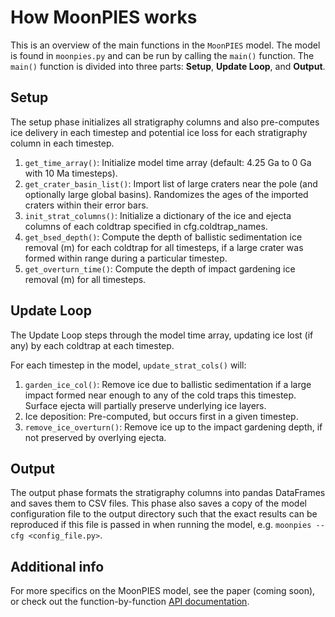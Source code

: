 # How MoonPIES works

This is an overview of the main functions in the `MoonPIES` model. The model is found in `moonpies.py` and can be run by calling the `main()` function. The `main()` function is divided into three parts: **Setup**, **Update Loop**, and **Output**. 

## Setup

The setup phase initializes all stratigraphy columns and also pre-computes ice delivery in each timestep and potential ice loss for each stratigraphy column in each timestep.

1. `get_time_array()`: Initialize model time array (default: 4.25 Ga to 0 Ga with 10 Ma timesteps).
2. `get_crater_basin_list()`: Import list of large craters near the pole (and optionally large global basins). Randomizes the ages of the imported craters within their error bars.
3. `init_strat_columns()`: Initialize a dictionary of the ice and ejecta columns of each coldtrap specified in cfg.coldtrap_names.
4. `get_bsed_depth()`: Compute the depth of ballistic sedimentation ice removal (m) for each coldtrap for all timesteps, if a large crater was formed within range during a particular timestep.
5. `get_overturn_time()`: Compute the depth of impact gardening ice removal (m) for all timesteps.


## Update Loop

The Update Loop steps through the model time array, updating ice lost (if any) by each coldtrap at each timestep.

For each timestep in the model, `update_strat_cols()` will:

1. `garden_ice_col()`: Remove ice due to ballistic sedimentation if a large impact formed near enough to any of the cold traps this timestep. Surface ejecta will partially preserve underlying ice layers.
2. Ice deposition: Pre-computed, but occurs first in a given timestep.
3. `remove_ice_overturn()`: Remove ice up to the impact gardening depth, if not preserved by overlying ejecta.


## Output

The output phase formats the stratigraphy columns into pandas DataFrames and saves them to CSV files. This phase also saves a copy of the model configuration file to the output directory such that the exact results can be reproduced if this file is passed in when running the model, e.g.  `moonpies --cfg <config_file.py>`.


## Additional info

For more specifics on the MoonPIES model, see the paper (coming soon), or check out the function-by-function [API documentation](api.rst).
